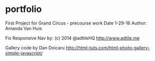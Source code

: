 # portfolio

First Project for Grand Circus - precourse work
Date 1-29-16
Author: Amanda Van Huis

Fix Responsive Nav by:
(c) 2014 @adtileHQ
http://www.adtile.me

Gallery code by Dan Doicaru
http://html-tuts.com/html-photo-gallery-simple-javascript/
